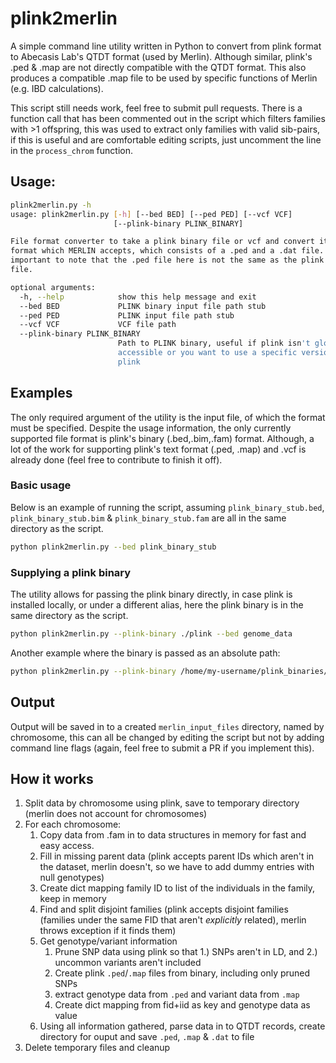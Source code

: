 # plink2merlin
A simple command line utility written in Python to convert from plink format to Abecasis Lab's QTDT format (used by Merlin). Although similar, plink's .ped & .map are not directly compatible with the QTDT format. This also produces a compatible .map file to be used by specific functions of Merlin (e.g. IBD calculations). 

This script still needs work, feel free to submit pull requests. There is a function call that has been commented out in the script which filters families with >1 offspring, this was used to extract only families with valid sib-pairs, if this is useful and are comfortable editing scripts, just uncomment the line in the `process_chrom` function.

## Usage:

```bash
plink2merlin.py -h
usage: plink2merlin.py [-h] [--bed BED] [--ped PED] [--vcf VCF]
                       [--plink-binary PLINK_BINARY]

File format converter to take a plink binary file or vcf and convert it to a
format which MERLIN accepts, which consists of a .ped and a .dat file. It is
important to note that the .ped file here is not the same as the plink .ped
file.

optional arguments:
  -h, --help            show this help message and exit
  --bed BED             PLINK binary input file path stub
  --ped PED             PLINK input file path stub
  --vcf VCF             VCF file path
  --plink-binary PLINK_BINARY
                        Path to PLINK binary, useful if plink isn't globally
                        accessible or you want to use a specific version of
                        plink
```

## Examples
The only required argument of the utility is the input file, of which the format must be specified. Despite the usage information, the only currently supported file format is plink's binary (.bed,.bim,.fam) format. Although, a lot of the work for supporting plink's text format (.ped, .map) and .vcf is already done (feel free to contribute to finish it off). 

### Basic usage
Below is an example of running the script, assuming `plink_binary_stub.bed`, `plink_binary_stub.bim` & `plink_binary_stub.fam` are all in the same directory as the script.
```bash
python plink2merlin.py --bed plink_binary_stub
```

### Supplying a plink binary
The utility allows for passing the plink binary directly, in case plink is installed locally, or under a different alias, here the plink binary is in the same directory as the script.
```bash
python plink2merlin.py --plink-binary ./plink --bed genome_data
```

Another example where the binary is passed as an absolute path:
```bash
python plink2merlin.py --plink-binary /home/my-username/plink_binaries/plink1.9 --bed genome_data
```

## Output 
Output will be saved in to a created `merlin_input_files` directory, named by chromosome, this can all be changed by editing the script but not by adding command line flags (again, feel free to submit a PR if you implement this). 

## How it works 
1. Split data by chromosome using plink, save to temporary directory (merlin does not account for chromosomes)
2. For each chromosome:
    1. Copy data from .fam in to data structures in memory for fast and easy access.
    2. Fill in missing parent data (plink accepts parent IDs which aren't in the dataset, merlin doesn't, so we have to add dummy entries with null genotypes)
    3. Create dict mapping family ID to list of the individuals in the family, keep in memory
    4. Find and split disjoint families (plink accepts disjoint families (families under the same FID that aren't _explicitly_ related), merlin throws exception if it finds them)
    5. Get genotype/variant information
        1. Prune SNP data using plink so that 1.) SNPs aren't in LD, and 2.) uncommon variants aren't included 
        2. Create plink `.ped`/`.map` files from binary, including only pruned SNPs
        3. extract genotype data from `.ped` and variant data from `.map`
        4. Create dict mapping from fid+iid as key and genotype data as value
    6. Using all information gathered, parse data in to QTDT records, create directory for ouput and save `.ped`, `.map` & `.dat` to file
3. Delete temporary files and cleanup
